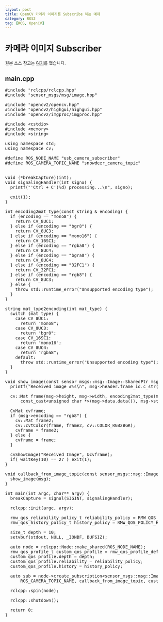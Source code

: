 ```yaml
---
layout: post
title: OpenCV 카메라 이미지를 Subscribe 하는 예제
category: ROS2
tag: [ROS, OpenCV]
---
```

# 카메라 이미지 Subscriber

원본 소스 참고는 [여기](https://github.com/ros2/demos/blob/master/image_tools/src/showimage.cpp)를 했습니다.

## main.cpp

<pre class="prettyprint">
#include "rclcpp/rclcpp.hpp"
#include "sensor_msgs/msg/image.hpp"

#include "opencv2/opencv.hpp"
#include "opencv2/highgui/highgui.hpp"
#include "opencv2/imgproc/imgproc.hpp"

#include &lt;cstdio&gt;
#include &lt;memory&gt;
#include &lt;string&gt;

using namespace std;
using namespace cv;

#define ROS_NODE_NAME "usb_camera_subscriber"
#define ROS_CAMERA_TOPIC_NAME "snowdeer_camera_topic"


void (*breakCapture)(int);
void signalingHandler(int signo) {
  printf("'Ctrl + C'(%d) processing...\n", signo);

  exit(1);
}

int encoding2mat_type(const string & encoding) {
  if (encoding == "mono8") {
    return CV_8UC1;
  } else if (encoding == "bgr8") {
    return CV_8UC3;
  } else if (encoding == "mono16") {
    return CV_16SC1;
  } else if (encoding == "rgba8") {
    return CV_8UC4;
  } else if (encoding == "bgra8") {
    return CV_8UC4;
  } else if (encoding == "32FC1") {
    return CV_32FC1;
  } else if (encoding == "rgb8") {
    return CV_8UC3;
  } else {
    throw std::runtime_error("Unsupported encoding type");
  }
}

string mat_type2encoding(int mat_type) {
  switch (mat_type) {
    case CV_8UC1:
      return "mono8";
    case CV_8UC3:
      return "bgr8";
    case CV_16SC1:
      return "mono16";
    case CV_8UC4:
      return "rgba8";
    default:
      throw std::runtime_error("Unsupported encoding type");
  }
}

void show_image(const sensor_msgs::msg::Image::SharedPtr msg) {
  printf("Received image #%s\n", msg->header.frame_id.c_str());

  cv::Mat frame(msg->height, msg->width, encoding2mat_type(msg->encoding),
      const_cast&lt;unsigned char *&gt;(msg->data.data()), msg->step);

  CvMat cvframe;
  if (msg->encoding == "rgb8") {
    cv::Mat frame2;
    cv::cvtColor(frame, frame2, cv::COLOR_RGB2BGR);
    cvframe = frame2;
  } else {
    cvframe = frame;
  }

  cvShowImage("Received Image", &cvframe);
  if( waitKey(10) == 27 ) exit(1);
}

void callback_from_image_topic(const sensor_msgs::msg::Image::SharedPtr msg) {
  show_image(msg);
}

int main(int argc, char** argv) {
  breakCapture = signal(SIGINT, signalingHandler);

  rclcpp::init(argc, argv);

  rmw_qos_reliability_policy_t reliability_policy = RMW_QOS_POLICY_RELIABILITY_RELIABLE;
  rmw_qos_history_policy_t history_policy = RMW_QOS_POLICY_HISTORY_KEEP_ALL;

  size_t depth = 10;
  setvbuf(stdout, NULL, _IONBF, BUFSIZ);

  auto node = rclcpp::Node::make_shared(ROS_NODE_NAME);
  rmw_qos_profile_t custom_qos_profile = rmw_qos_profile_default;
  custom_qos_profile.depth = depth;
  custom_qos_profile.reliability = reliability_policy;
  custom_qos_profile.history = history_policy;

  auto sub = node->create_subscription&lt;sensor_msgs::msg::Image&gt;(
      ROS_CAMERA_TOPIC_NAME, callback_from_image_topic, custom_qos_profile);

  rclcpp::spin(node);

  rclcpp::shutdown();

  return 0;
}
</pre>